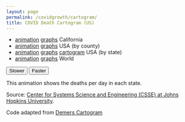 ```yaml
---
layout: page
permalink: /covidgrowth/cartogram/
title: COVID Death Cartogram (US)
---
```


<link rel="stylesheet" href="/covidgrowth/cartogram.css">
<script src="//d3js.org/d3.v4.min.js" defer></script>
<script src="/covidgrowth/state-cartogram.min.js" defer></script>

* [animation](/covidgrowth/rankca) [graphs](/covidgrowth/ca) California
* [animation](/covidgrowth/rankusa) [graphs](/covidgrowth/usa) USA (by county)
* [animation](/covidgrowth/rankstate) [graphs](/covidgrowth/state)  [cartogram](/covidgrowth/cartogram)  USA (by state)
* [animation](/covidgrowth/rankworld) [graphs](/covidgrowth/world) World

<button id="slowerElement">Slower</button>
<button id="fasterElement">Faster</button>
<figure></figure>


This animation shows the deaths per day in each state.

Source: [Center for Systems Science and Engineering (CSSE) at Johns Hopkins University][1].

Code adapted from [Demers Cartogram][2] 

[1]: https://github.com/CSSEGISandData/COVID-19
[2]: https://bl.ocks.org/cmgiven/9d6bc46cf586738458c13dd2b5dadd84
